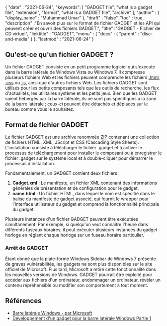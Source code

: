 {
  "date" : "2021-06-24",
  "keywords": [ "GADGET file", "what is a gadget file", "extension", "format", "what is a GADGET file", "archive" ],
  "author" : {
    "display_name" : "Muhammad Umar"
},
  "draft" : "false",
   "toc" : true,
  "description" :"En savoir plus sur le format de fichier GADGET et les API qui peuvent créer et ouvrir des fichiers GADGET.",
  "title" :"GADGET - Fichier de CD virtuel",
  "linktitle" : "GADGET",
  "menu" : {
    "docs" : {
      "parent" : "disc-and-media"
}
},
  "lastmod" : "2021-06-24"
}

## Qu'est-ce qu'un fichier GADGET ?

Un fichier GADGET consiste en un petit programme logiciel qui s'exécute dans la barre latérale de Windows Vista ou Windows 7. Il compresse plusieurs fichiers Web et les fichiers peuvent comprendre les fichiers [.html](/fr/web/html/), [.css](/fr/web/css/) ou [.js](/fr/web/js/), ainsi que d'autres fichiers Web. Les fichiers GADGET sont utilisés pour les petits composants tels que les outils de recherche, les flux d'actualités, les utilitaires système et les petits jeux. Bien que les GADGET soient hébergés par la barre latérale, ils ne sont pas spécifiques à la zone de la barre latérale ; ceux-ci peuvent être détachés et déplacés sur le bureau comme vous le souhaitez.

## Format de fichier GADGET

Le fichier GADGET est une archive renommée [ZIP](/fr/compression/zip/) contenant une collection de fichiers HTML, XML, JScript et CSS (Cascading Style Sheets). L'installation consiste à télécharger le fichier .gadget et à activer le processus de téléchargement pour installer le composant ou à enregistrer le fichier .gadget sur le système local et à double-cliquer pour démarrer le processus d'installation.

Fondamentalement, un GADGET contient deux fichiers :

1. **Gadget.xml** : Le manifeste, un fichier XML contenant des informations générales de présentation et de configuration pour le gadget.
2. **name.html** : Un fichier HTML, dans lequel le nom est spécifié dans le<name> balise du manifeste de gadget associé, qui fournit le wrapper pour l'interface utilisateur du gadget et comprend la fonctionnalité principale du gadget.

Plusieurs instances d'un fichier GADGET peuvent être exécutées simultanément. Par exemple, si quelqu'un veut connaître l'heure dans différents fuseaux horaires, il peut exécuter plusieurs instances du gadget horloge en réglant chaque horloge sur un fuseau horaire particulier.

### Arrêt de GADGET

Étant donné que la plate-forme Windows Sidebar de Windows 7 présente de graves vulnérabilités, les gadgets ne sont plus disponibles sur le site officiel de Microsoft. Plus tard, Microsoft a retiré cette fonctionnalité dans les nouvelles versions de Windows. GADGET pourrait être exploité pour accéder aux fichiers d'un ordinateur, endommager un ordinateur, révéler un contenu répréhensible ou modifier son comportement à tout moment.

## Références

* [Barre latérale Windows - par Microsoft](https://docs.microsoft.com/en-us/previous-versions/windows/desktop/sidebar/-sidebar-entry)
* [Développement d'un gadget pour la barre latérale Windows Partie 1](https://docs.microsoft.com/en-us/previous-versions/windows/desktop/sidebar/-sidebar-overview-gdo)

